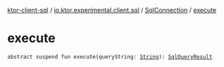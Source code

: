 [ktor-client-sql](../../index.md) / [io.ktor.experimental.client.sql](../index.md) / [SqlConnection](index.md) / [execute](./execute.md)

# execute

`abstract suspend fun execute(queryString: `[`String`](https://kotlinlang.org/api/latest/jvm/stdlib/kotlin/-string/index.html)`): `[`SqlQueryResult`](../-sql-query-result.md)